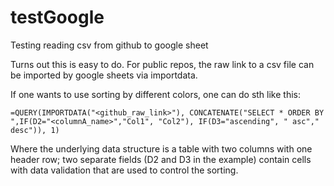 # testGoogle
Testing reading csv from github to google sheet

Turns out this is easy to do. For public repos, the raw link to a csv file can be imported by google sheets via importdata. 

If one wants to use sorting by different colors, one can do sth like this:
```
=QUERY(IMPORTDATA("<github_raw_link>"), CONCATENATE("SELECT * ORDER BY ",IF(D2="<columnA_name>","Col1", "Col2"), IF(D3="ascending", " asc"," desc")), 1)
```

Where the underlying data structure is a table with two columns with one header row; two separate fields (D2 and D3 in the example) contain cells with data validation 
that are used to control the sorting.
